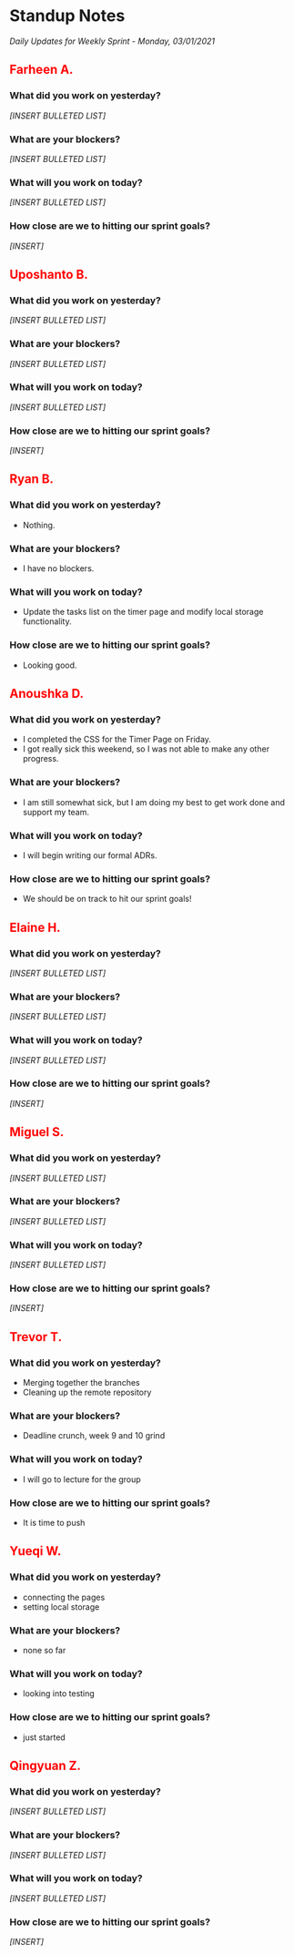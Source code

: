 # Standup Notes
*Daily Updates for Weekly Sprint - Monday, 03/01/2021*

## <span style="color: red;">Farheen A.</span> 

### What did you work on yesterday?
*[INSERT BULLETED LIST]*

### What are your blockers?
*[INSERT BULLETED LIST]*

### What will you work on today?
*[INSERT BULLETED LIST]*

### How close are we to hitting our sprint goals?
*[INSERT]*

## <span style="color: red;">Uposhanto B.</span> 

### What did you work on yesterday?
*[INSERT BULLETED LIST]*

### What are your blockers?
*[INSERT BULLETED LIST]*

### What will you work on today?
*[INSERT BULLETED LIST]*

### How close are we to hitting our sprint goals?
*[INSERT]*

## <span style="color: red;">Ryan B.</span>

### What did you work on yesterday?
- Nothing.

### What are your blockers?
- I have no blockers.

### What will you work on today?
- Update the tasks list on the timer page and modify local storage functionality.

### How close are we to hitting our sprint goals?
- Looking good.

## <span style="color: red;">Anoushka D.</span>

### What did you work on yesterday?
- I completed the CSS for the Timer Page on Friday.
- I got really sick this weekend, so I was not able to make any other progress.

### What are your blockers?
- I am still somewhat sick, but I am doing my best to get work done and support my team.

### What will you work on today?
- I will begin writing our formal ADRs.

### How close are we to hitting our sprint goals?
- We should be on track to hit our sprint goals!

## <span style="color: red;">Elaine H.</span>

### What did you work on yesterday?
*[INSERT BULLETED LIST]*

### What are your blockers?
*[INSERT BULLETED LIST]*

### What will you work on today?
*[INSERT BULLETED LIST]*

### How close are we to hitting our sprint goals?
*[INSERT]*

## <span style="color: red;">Miguel S.</span>

### What did you work on yesterday?
*[INSERT BULLETED LIST]*

### What are your blockers?
*[INSERT BULLETED LIST]*

### What will you work on today?
*[INSERT BULLETED LIST]*

### How close are we to hitting our sprint goals?
*[INSERT]*

## <span style="color: red;">Trevor T.</span>

### What did you work on yesterday?
- Merging together the branches
- Cleaning up the remote repository

### What are your blockers?
- Deadline crunch, week 9 and 10 grind

### What will you work on today?
- I will go to lecture for the group

### How close are we to hitting our sprint goals?
- It is time to push

## <span style="color: red;">Yueqi W.</span>

### What did you work on yesterday?
- connecting the pages
- setting local storage

### What are your blockers?
- none so far

### What will you work on today?
- looking into testing

### How close are we to hitting our sprint goals?
- just started

## <span style="color: red;">Qingyuan Z.</span>

### What did you work on yesterday?
*[INSERT BULLETED LIST]*

### What are your blockers?
*[INSERT BULLETED LIST]*

### What will you work on today?
*[INSERT BULLETED LIST]*

### How close are we to hitting our sprint goals?
*[INSERT]*
